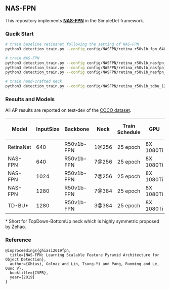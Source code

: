 ## NAS-FPN

This repository implements [**NAS-FPN**](https://arxiv.org/abs/1904.07392) in the SimpleDet framework.

### Qucik Start
```bash
# train baseline retinanet following the setting of NAS-FPN
python3 detection_train.py --config config/NASFPN/retina_r50v1b_fpn_640_1@256_25epoch.py

# train NAS-FPN
python3 detection_train.py --config config/NASFPN/retina_r50v1b_nasfpn_640_7@256_25epoch.py
python3 detection_train.py --config config/NASFPN/retina_r50v1b_nasfpn_1024_7@256_25epoch.py
python3 detection_train.py --config config/NASFPN/retina_r50v1b_nasfpn_1280_7@384_25epoch.py

# train hand-crafted neck
python3 detection_train.py --config config/NASFPN/retina_r50v1b_tdbu_1280_3@384_25epoch.py
```

### Results and Models
All AP results are reported on test-dev of the [COCO dataset](http://cocodataset.org).

|Model|InputSize|Backbone|Neck|Train Schedule|GPU|Image/GPU|FP16|Train MEM|Train Speed|Box AP(Mask AP)|Link|
|-----|-----|--------|----|--------------|---|---------|----|---------|-----------|---------------|----|
|RetinaNet|640|R50v1b-FPN|1@256|25 epoch|8X 1080Ti|8|yes|6.6G|85 img/s|37.4|[model](https://simpledet-model.oss-cn-beijing.aliyuncs.com/retina_r50v1b_fpn_640640_25epoch.zip)|
|NAS-FPN|640|R50v1b-FPN|7@256|25 epoch|8X 1080Ti|8|yes|7.8G|66 img/s|40.1|[model](https://simpledet-model.oss-cn-beijing.aliyuncs.com/retina_r50v1b_nasfpn_640640_25epoch.zip)|
|NAS-FPN|1024|R50v1b-FPN|7@256|25 epoch|8X 1080Ti|4|yes|9.1G|17 img/s|44.2|[model](https://1dv.alarge.space/retina_r50v1b_nasfpn_1024_7%40256_25epoch.zip)|
|NAS-FPN|1280|R50v1b-FPN|7@384|25 epoch|8X 1080Ti|2|yes|8.9G|10 img/s|45.3|[model](https://1dv.alarge.space/retina_r50v1b_nasfpn_1280_7%40384_25epoch.zip)|
|TD-BU*|1280|R50v1b-FPN|3@384|25 epoch|8X 1080Ti|3|yes|10.5G|12 img/s|44.7|[model](https://1dv.alarge.space/retina_r50v1b_tdbu_1280_3%40384_25epoch.zip)|

\* Short for TopDown-BottomUp neck which is highly symmetric proposed by Zehao.
### Reference
```
@inproceedings{ghiasi2019fpn,
  title={NAS-FPN: Learning Scalable Feature Pyramid Architecture for Object Detection},
  author={Ghiasi, Golnaz and Lin, Tsung-Yi and Pang, Ruoming and Le, Quoc V},
  booktitle={CVPR},
  year={2019}
}
```
